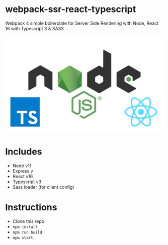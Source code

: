 # webpack-ssr-react-typescript

Webpack 4 simple boilerplate for Server Side Rendering with Node, React 16 with Typescript 3 & SASS

![Webpack simple](node-ts-react.png)

# Includes
- Node v11
- Express v
- React v16
- Typescript v3
- Sass loader (for client config)

# Instructions

- Clone this repo
- `npm install`
- `npm run build`
- `npm start`
